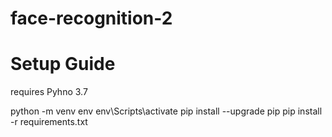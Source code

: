 # face-recognition-2

# Setup Guide

requires Pyhno 3.7

python -m venv env
env\Scripts\activate
pip install --upgrade pip
pip install -r requirements.txt


